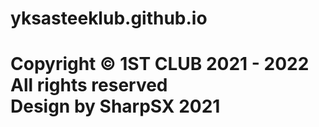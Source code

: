 # yksasteeklub.github.io
<h1>
Copyright © 1ST CLUB 2021 - 2022 All rights reserved <br>Design by SharpSX 2021
<body>
